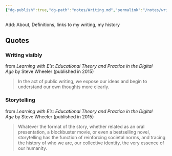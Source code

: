 ```yaml
---
{"dg-publish":true,"dg-path":"notes/Writing.md","permalink":"/notes/writing/","created":"2025-02-01T01:57:32.398-05:00","updated":"2025-02-15T13:24:49.972-05:00"}
---
```



Add: About, Definitions, links to my writing, my history


## Quotes


### Writing visibly

from _Learning with E’s: Educational Theory and Practice in the Digital Age_ by Steve Wheeler (published in 2015)

> In the act of public writing, we expose our ideas and begin to understand our own thoughts more clearly.

### Storytelling
from _Learning with E’s: Educational Theory and Practice in the Digital Age_ by Steve Wheeler (published in 2015)

> Whatever the format of the story, whether related as an oral presentation, a blockbuster movie, or even a bestselling novel, storytelling has the function of reinforcing societal norms, and tracing the history of who we are, our collective identity, the very essence of our humanity.